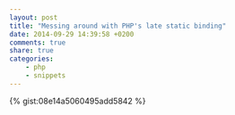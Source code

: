 ```yaml
---
layout: post
title: "Messing around with PHP's late static binding"
date: 2014-09-29 14:39:58 +0200
comments: true
share: true
categories: 
    - php
    - snippets
---
```


{% gist:08e14a5060495add5842 %}